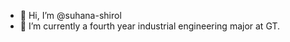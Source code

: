 - 👋 Hi, I’m @suhana-shirol
- 🌱 I’m currently a fourth year industrial engineering major at GT.

<!---
suhana-shirol/suhana-shirol is a ✨ special ✨ repository because its `README.md` (this file) appears on your GitHub profile.
You can click the Preview link to take a look at your changes.
--->
